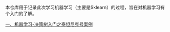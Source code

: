 本仓库用于记录此次学习机器学习（主要是Sklearn）的过程，旨在对机器学习有个入门的了解。

[一、机器学习-决策树入门之泰坦尼克号案例](https://github.com/ChemLez/ML-sklearn/tree/master/1-%20DecisionTree)

